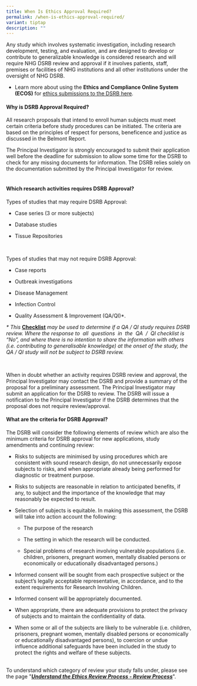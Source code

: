 ```yaml
---
title: When Is Ethics Approval Required?
permalink: /when-is-ethics-approval-required/
variant: tiptap
description: ""
---
```

<p>Any study which involves systematic investigation, including research
development, testing, and evaluation, and are designed to develop or contribute
to generalizable knowledge is considered research and will require NHG
DSRB review and approval if it involves patients, staff, premises or facilities
of NHG institutions and all other institutions under the oversight of NHG
DSRB.</p>
<ul data-tight="true" class="tight">
<li>
<p>Learn more about using the <strong>Ethics and Compliance Online System (ECOS)</strong> for
<a href="ecossupport.gri.nhg.com.sg/userguides/" rel="noopener nofollow" target="_blank">ethics submissions to the DSRB here</a>.</p>
</li>
</ul>
<h4><strong>Why is DSRB Approval Required?</strong></h4>
<p>All research proposals that intend to enroll human subjects must meet
certain criteria before study procedures can be initiated. The criteria
are based on the principles of respect for persons, beneficence and justice
as discussed in the Belmont Report.&nbsp;</p>
<p>The Principal Investigator is strongly encouraged to submit their application
well before the deadline for submission to allow some time for the DSRB
to check for any missing documents for information. The DSRB relies solely
on the documentation submitted by the Principal Investigator for review.</p>
<h4><br><strong>Which research activities requires DSRB Approval?</strong></h4>
<p>Types of studies that may require DSRB Approval:</p>
<ul data-tight="true" class="tight">
<li>
<p>Case series (3 or more subjects)</p>
</li>
<li>
<p>Database studies</p>
</li>
<li>
<p>Tissue Repositories</p>
</li>
</ul>
<p>&nbsp;</p>
<p>Types of studies that may not require DSRB Approval:</p>
<ul>
<li>
<p>Case reports</p>
</li>
<li>
<p>Outbreak investigations</p>
</li>
<li>
<p>Disease Management</p>
</li>
<li>
<p>Infection Control</p>
</li>
<li>
<p>Quality Assessment &amp; Improvement (QA/QI)*.</p>
</li>
</ul>
<p><em>* This </em><strong><a href="https://www.research.nhg.com.sg/wps/wcm/connect/63e46d50-54ab-45d4-9c54-727cb263a25f/QA+QI+Checklist+v30june+2020.docx?MOD=AJPERES&amp;CVID=nfD5Ktg&amp;CVID=nfD5Ktg&amp;CVID=nfD5Ktg&amp;CVID=nfD5Ktg" rel="noopener noreferrer nofollow" target="_blank"><u>Checklist</u></a></strong><em> may be used to determine if a QA / QI study requires DSRB review. Where the response to&nbsp; all&nbsp; questions&nbsp; in&nbsp; the&nbsp; QA&nbsp; /&nbsp; QI checklist is “No”, and where there is no intention to share the information with others (i.e. contributing to generalisable knowledge) at the onset of the study, the QA / QI study will not be subject to DSRB review.</em>
</p>
<p>&nbsp;</p>
<p>When in doubt whether an activity requires DSRB review and approval, the
Principal Investigator may contact the DSRB and provide a summary of the
proposal for a preliminary assessment. The Principal Investigator may submit
an application for the DSRB to review. The DSRB will issue a notification
to the Principal Investigator if the DSRB determines that the proposal
does not require review/approval.</p>
<h4><strong>What are the criteria for DSRB Approval?</strong></h4>
<p>The DSRB will consider the following elements of review which are also
the minimum criteria for DSRB approval for new applications, study amendments
and continuing review:</p>
<ul>
<li>
<p>Risks to subjects are minimised by using procedures which are consistent
with sound research design, do not unnecessarily expose subjects to risks,
and when appropriate already being performed for diagnostic or treatment
purpose.</p>
</li>
</ul>
<ul>
<li>
<p>Risks to subjects are reasonable in relation to anticipated benefits,
if any, to subject and the importance of the knowledge that may reasonably
be expected to result.</p>
</li>
</ul>
<ul data-tight="true" class="tight">
<li>
<p>Selection of subjects is equitable. In making this assessment, the DSRB
will take into action account the following:</p>
<ul data-tight="true" class="tight">
<li>
<p>The purpose of the research</p>
</li>
<li>
<p>The setting in which the research will be conducted.</p>
</li>
<li>
<p>Special problems of research involving vulnerable populations (i.e. children,
prisoners, pregnant women, mentally disabled persons or economically or
educationally disadvantaged persons.)</p>
</li>
</ul>
</li>
<li>
<p>Informed consent will be sought from each prospective subject or the subject’s
legally acceptable representative, in accordance, and to the extent requirements
for Research Involving Children.</p>
</li>
</ul>
<ul>
<li>
<p>Informed consent will be appropriately documented.</p>
</li>
</ul>
<ul>
<li>
<p>When appropriate, there are adequate provisions to protect the privacy
of subjects and to maintain the confidentiality of data.</p>
</li>
</ul>
<ul data-tight="true" class="tight">
<li>
<p>When some or all of the subjects are likely to be vulnerable (i.e. children,
prisoners, pregnant women, mentally disabled persons or economically or
educationally disadvantaged persons), to coercion or undue influence additional
safeguards have been included in the study to protect the rights and welfare
of these subjects.</p>
</li>
</ul>
<p>
<br>To understand which category of review your study falls under, please
see the page "<strong><em><a href="https://www.research.nhg.com.sg/wps/wcm/connect/romp/nhgromp/02+ethics+and+quality/apply+ethics+approval/understand+ethics+review+processs" rel="noopener noreferrer nofollow" target="_blank"><u>Understand&nbsp;the&nbsp;Ethics&nbsp;Review&nbsp;Process&nbsp;-&nbsp;Review&nbsp;Process</u></a></em></strong>".</p>